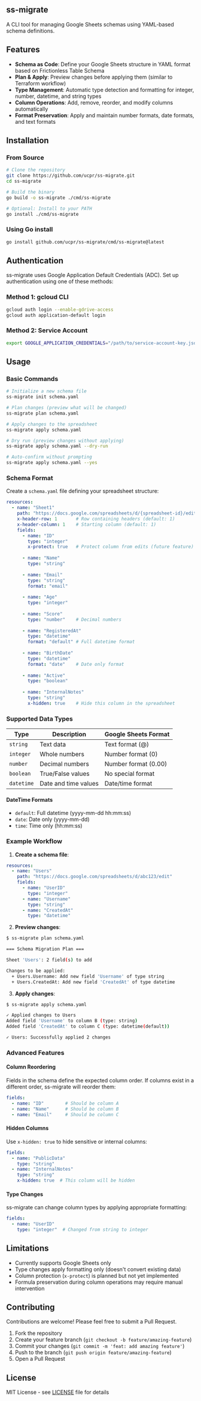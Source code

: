 ## ss-migrate

A CLI tool for managing Google Sheets schemas using YAML-based schema definitions.

## Features

- **Schema as Code**: Define your Google Sheets structure in YAML format based on Frictionless Table Schema
- **Plan & Apply**: Preview changes before applying them (similar to Terraform workflow)
- **Type Management**: Automatic type detection and formatting for integer, number, datetime, and string types
- **Column Operations**: Add, remove, reorder, and modify columns automatically
- **Format Preservation**: Apply and maintain number formats, date formats, and text formats

## Installation

### From Source

```bash
# Clone the repository
git clone https://github.com/ucpr/ss-migrate.git
cd ss-migrate

# Build the binary
go build -o ss-migrate ./cmd/ss-migrate

# Optional: Install to your PATH
go install ./cmd/ss-migrate
```

### Using Go install

```bash
go install github.com/ucpr/ss-migrate/cmd/ss-migrate@latest
```

## Authentication

ss-migrate uses Google Application Default Credentials (ADC). Set up authentication using one of these methods:

### Method 1: gcloud CLI

```bash
gcloud auth login --enable-gdrive-access
gcloud auth application-default login
```

### Method 2: Service Account

```bash
export GOOGLE_APPLICATION_CREDENTIALS="/path/to/service-account-key.json"
```

## Usage

### Basic Commands

```bash
# Initialize a new schema file
ss-migrate init schema.yaml

# Plan changes (preview what will be changed)
ss-migrate plan schema.yaml

# Apply changes to the spreadsheet
ss-migrate apply schema.yaml

# Dry run (preview changes without applying)
ss-migrate apply schema.yaml --dry-run

# Auto-confirm without prompting
ss-migrate apply schema.yaml --yes
```

### Schema Format

Create a `schema.yaml` file defining your spreadsheet structure:

```yaml
resources:
  - name: "Sheet1"
    path: "https://docs.google.com/spreadsheets/d/{spreadsheet-id}/edit"
    x-header-row: 1       # Row containing headers (default: 1)
    x-header-column: 1    # Starting column (default: 1)
    fields:
      - name: "ID"
        type: "integer"
        x-protect: true   # Protect column from edits (future feature)
      
      - name: "Name"
        type: "string"
      
      - name: "Email"
        type: "string"
        format: "email"
      
      - name: "Age"
        type: "integer"
      
      - name: "Score"
        type: "number"    # Decimal numbers
      
      - name: "RegisteredAt"
        type: "datetime"
        format: "default" # Full datetime format
      
      - name: "BirthDate"
        type: "datetime"
        format: "date"    # Date only format
      
      - name: "Active"
        type: "boolean"
      
      - name: "InternalNotes"
        type: "string"
        x-hidden: true    # Hide this column in the spreadsheet
```

### Supported Data Types

| Type | Description | Google Sheets Format |
|------|-------------|---------------------|
| `string` | Text data | Text format (@) |
| `integer` | Whole numbers | Number format (0) |
| `number` | Decimal numbers | Number format (0.00) |
| `boolean` | True/False values | No special format |
| `datetime` | Date and time values | Date/time format |

#### DateTime Formats

- `default`: Full datetime (yyyy-mm-dd hh:mm:ss)
- `date`: Date only (yyyy-mm-dd)
- `time`: Time only (hh:mm:ss)

### Example Workflow

1. **Create a schema file**:

```yaml
resources:
  - name: "Users"
    path: "https://docs.google.com/spreadsheets/d/abc123/edit"
    fields:
      - name: "UserID"
        type: "integer"
      - name: "Username"
        type: "string"
      - name: "CreatedAt"
        type: "datetime"
```

2. **Preview changes**:

```bash
$ ss-migrate plan schema.yaml

=== Schema Migration Plan ===

Sheet 'Users': 2 field(s) to add

Changes to be applied:
  + Users.Username: Add new field 'Username' of type string
  + Users.CreatedAt: Add new field 'CreatedAt' of type datetime
```

3. **Apply changes**:

```bash
$ ss-migrate apply schema.yaml

✓ Applied changes to Users
Added field 'Username' to column B (type: string)
Added field 'CreatedAt' to column C (type: datetime(default))

✓ Users: Successfully applied 2 changes
```

### Advanced Features

#### Column Reordering

Fields in the schema define the expected column order. If columns exist in a different order, ss-migrate will reorder them:

```yaml
fields:
  - name: "ID"        # Should be column A
  - name: "Name"      # Should be column B
  - name: "Email"     # Should be column C
```

#### Hidden Columns

Use `x-hidden: true` to hide sensitive or internal columns:

```yaml
fields:
  - name: "PublicData"
    type: "string"
  - name: "InternalNotes"
    type: "string"
    x-hidden: true  # This column will be hidden
```

#### Type Changes

ss-migrate can change column types by applying appropriate formatting:

```yaml
fields:
  - name: "UserID"
    type: "integer"  # Changed from string to integer
```

## Limitations

- Currently supports Google Sheets only
- Type changes apply formatting only (doesn't convert existing data)
- Column protection (`x-protect`) is planned but not yet implemented
- Formula preservation during column operations may require manual intervention

## Contributing

Contributions are welcome! Please feel free to submit a Pull Request.

1. Fork the repository
2. Create your feature branch (`git checkout -b feature/amazing-feature`)
3. Commit your changes (`git commit -m 'feat: add amazing feature'`)
4. Push to the branch (`git push origin feature/amazing-feature`)
5. Open a Pull Request

## License

MIT License - see [LICENSE](LICENSE) file for details

